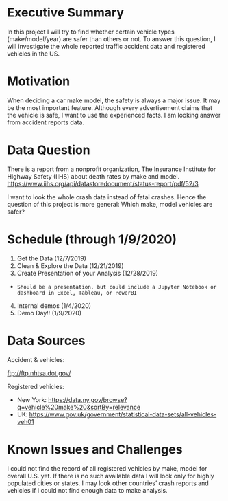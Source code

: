 # Executive Summary
In this project I will try to find whether certain vehicle types (make/model/year) are safer than others or not. To answer this question, I will investigate the whole reported traffic accident data and registered vehicles in the US. 
# Motivation
When deciding a car make model, the safety is always a major issue. It may be the most important feature. Although every advertisement claims that the vehicle is safe, I want to use the experienced facts. I am looking answer from accident reports data. 
# Data Question
There is a report from a nonprofit organization, The Insurance Institute for Highway Safety (IIHS) about death rates by make and model. https://www.iihs.org/api/datastoredocument/status-report/pdf/52/3

I want to look the whole crash data instead of fatal crashes. Hence the question of this project is more general: Which make, model vehicles are safer? 

# Schedule (through 1/9/2020)
1.	Get the Data (12/7/2019)
2.	Clean & Explore the Data (12/21/2019)
3.	Create Presentation of your Analysis (12/28/2019)
-     Should be a presentation, but could include a Jupyter Notebook or dashboard in Excel, Tableau, or PowerBI
4.	Internal demos (1/4/2020)
5.	Demo Day!! (1/9/2020)

# Data Sources
Accident & vehicles:

ftp://ftp.nhtsa.dot.gov/  

Registered vehicles:
-   New York: https://data.ny.gov/browse?q=vehicle%20make%20&sortBy=relevance 
-   UK: https://www.gov.uk/government/statistical-data-sets/all-vehicles-veh01
# Known Issues and Challenges
I could not find the record of all registered vehicles by make, model for overall U.S. yet. If there is no such available data I will look only for highly populated cities or states. I may look other countries’ crash reports and vehicles if I could not find enough data to make analysis.
